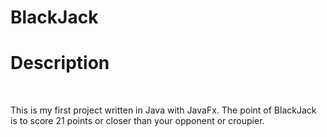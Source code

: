 # BlackJack

<h1>Description</h1>
<br>

This is my first project written in Java with JavaFx. The point of BlackJack is to score 21 points or closer than your opponent or croupier. 
